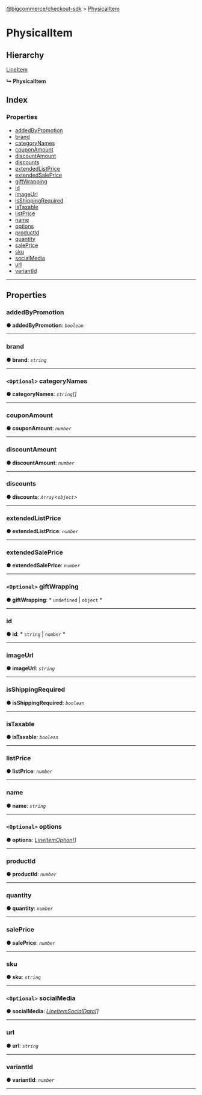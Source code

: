[@bigcommerce/checkout-sdk](../README.md) > [PhysicalItem](../interfaces/physicalitem.md)

# PhysicalItem

## Hierarchy

 [LineItem](lineitem.md)

**↳ PhysicalItem**

## Index

### Properties

* [addedByPromotion](physicalitem.md#addedbypromotion)
* [brand](physicalitem.md#brand)
* [categoryNames](physicalitem.md#categorynames)
* [couponAmount](physicalitem.md#couponamount)
* [discountAmount](physicalitem.md#discountamount)
* [discounts](physicalitem.md#discounts)
* [extendedListPrice](physicalitem.md#extendedlistprice)
* [extendedSalePrice](physicalitem.md#extendedsaleprice)
* [giftWrapping](physicalitem.md#giftwrapping)
* [id](physicalitem.md#id)
* [imageUrl](physicalitem.md#imageurl)
* [isShippingRequired](physicalitem.md#isshippingrequired)
* [isTaxable](physicalitem.md#istaxable)
* [listPrice](physicalitem.md#listprice)
* [name](physicalitem.md#name)
* [options](physicalitem.md#options)
* [productId](physicalitem.md#productid)
* [quantity](physicalitem.md#quantity)
* [salePrice](physicalitem.md#saleprice)
* [sku](physicalitem.md#sku)
* [socialMedia](physicalitem.md#socialmedia)
* [url](physicalitem.md#url)
* [variantId](physicalitem.md#variantid)

---

## Properties

<a id="addedbypromotion"></a>

###  addedByPromotion

**● addedByPromotion**: *`boolean`*

___
<a id="brand"></a>

###  brand

**● brand**: *`string`*

___
<a id="categorynames"></a>

### `<Optional>` categoryNames

**● categoryNames**: *`string`[]*

___
<a id="couponamount"></a>

###  couponAmount

**● couponAmount**: *`number`*

___
<a id="discountamount"></a>

###  discountAmount

**● discountAmount**: *`number`*

___
<a id="discounts"></a>

###  discounts

**● discounts**: *`Array`<`object`>*

___
<a id="extendedlistprice"></a>

###  extendedListPrice

**● extendedListPrice**: *`number`*

___
<a id="extendedsaleprice"></a>

###  extendedSalePrice

**● extendedSalePrice**: *`number`*

___
<a id="giftwrapping"></a>

### `<Optional>` giftWrapping

**● giftWrapping**: * `undefined` &#124; `object`
*

___
<a id="id"></a>

###  id

**● id**: * `string` &#124; `number`
*

___
<a id="imageurl"></a>

###  imageUrl

**● imageUrl**: *`string`*

___
<a id="isshippingrequired"></a>

###  isShippingRequired

**● isShippingRequired**: *`boolean`*

___
<a id="istaxable"></a>

###  isTaxable

**● isTaxable**: *`boolean`*

___
<a id="listprice"></a>

###  listPrice

**● listPrice**: *`number`*

___
<a id="name"></a>

###  name

**● name**: *`string`*

___
<a id="options"></a>

### `<Optional>` options

**● options**: *[LineItemOption](lineitemoption.md)[]*

___
<a id="productid"></a>

###  productId

**● productId**: *`number`*

___
<a id="quantity"></a>

###  quantity

**● quantity**: *`number`*

___
<a id="saleprice"></a>

###  salePrice

**● salePrice**: *`number`*

___
<a id="sku"></a>

###  sku

**● sku**: *`string`*

___
<a id="socialmedia"></a>

### `<Optional>` socialMedia

**● socialMedia**: *[LineItemSocialData](lineitemsocialdata.md)[]*

___
<a id="url"></a>

###  url

**● url**: *`string`*

___
<a id="variantid"></a>

###  variantId

**● variantId**: *`number`*

___

